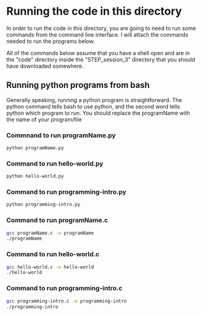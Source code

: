 # Running the code in this directory
In order to run the code in this directory, you are going to need to run some commands from the command line interface. I will attach the commands needed to run the programs below.

All of the commands below assume that you have a shell open and are in the "code" directory inside the "STEP_session_3" directory that you should have downloaded somewhere.

## Running python programs from bash

Generally speaking, running a python program is straightforward. The python command tells bash to use python, and the second word tells python which program to run. You should replace the programName with the name of your program/file
### Commnand to run programName.py
```bash
python programName.py
```
### Command to run hello-world.py
```bash
python hello-world.py
```
### Command to run programming-intro.py
```bash
python programming-intro.py
```

### Command to run programName.c
```bash
gcc programName.c -o programName
./programName
```

### Command to run hello-world.c
```bash
gcc hello-world.c -o hello-world
./hello-world
```

### Command to run programming-intro.c
```bash
gcc programming-intro.c -o programming-intro
./programming-intro
```

